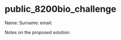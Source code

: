# public_8200bio_challenge

Name: <fillme>
Surname: <fillme>
email: <fillme>

Notes on the proposed solution:
<fillme>
